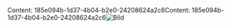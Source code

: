 <span data-ttu-id="6d301-101">Content: 185e094b-1d37-4b04-b2e0-24208624a2c6</span><span class="sxs-lookup"><span data-stu-id="6d301-101">Content: 185e094b-1d37-4b04-b2e0-24208624a2c6</span></span>![Bild](8d897623-6884-4cfc-b341-adbf760a7801.png)
